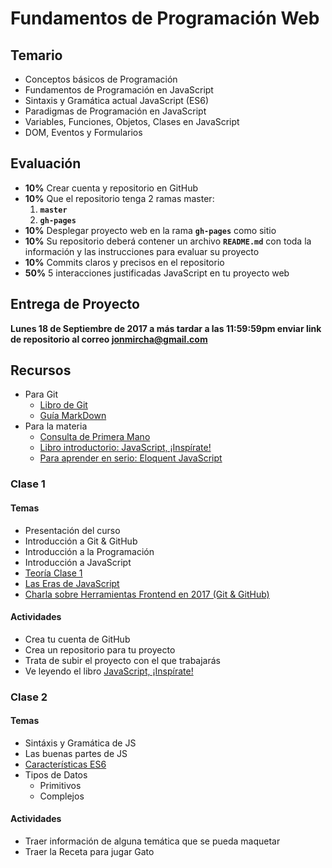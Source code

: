 # Fundamentos de Programación Web

## Temario
  * Conceptos básicos de Programación
  * Fundamentos de Programación en JavaScript
  * Sintaxis y Gramática actual JavaScript (ES6)
  * Paradigmas de Programación en JavaScript
  * Variables, Funciones, Objetos, Clases en JavaScript
  * DOM, Eventos y Formularios

## Evaluación
  * **10%** Crear cuenta y repositorio en GitHub
  * **10%** Que el repositorio tenga 2 ramas master:
    1. **`master`**
    1. **`gh-pages`**
  * **10%** Desplegar proyecto web en la rama **`gh-pages`** como sitio
  * **10%** Su repositorio deberá contener un archivo **`README.md`** con toda la información y las instrucciones para evaluar su proyecto
  * **10%** Commits claros y precisos en el repositorio
  * **50%** 5 interacciones justificadas JavaScript en tu proyecto web

## Entrega de Proyecto
  **Lunes 18 de Septiembre de 2017 a más tardar a las 11:59:59pm enviar link de repositorio al correo jonmircha@gmail.com**

## Recursos
  * Para Git
    * [Libro de Git](https://git-scm.com/book/es/v1)
    * [Guía MarkDown](http://joedicastro.com/pages/markdown.html)
  * Para la materia
    * [Consulta de Primera Mano](https://www.w3schools.com)
    * [Libro introductorio: JavaScript, ¡Inspírate!](https://leanpub.com/javascript-inspirate)
    * [Para aprender en serio: Eloquent JavaScript](http://eloquentjavascript.net/)

### Clase 1

#### Temas

* Presentación del curso
* Introducción a Git & GitHub
* Introducción a la Programación
* Introducción a JavaScript
* [Teoría Clase 1](https://jonmircha.github.io/edjs-paradigmas2017/#/)
* [Las Eras de JavaScript](https://ed.team/blog/las-eras-de-javascript)
* [Charla sobre Herramientas Frontend en 2017 (Git & GitHub)](https://www.youtube.com/watch?v=AJrJSuA6NiU)

#### Actividades

  * Crea tu cuenta de GitHub
  * Crea un repositorio para tu proyecto
  * Trata de subir el proyecto con el que trabajarás
  * Ve leyendo el libro [JavaScript, ¡Inspírate!](https://leanpub.com/javascript-inspirate)


### Clase 2

#### Temas

* Sintáxis y Gramática de JS
* Las buenas partes de JS
* [Características ES6](./teoria-es6.md)
* Tipos de Datos
  * Primitivos
  * Complejos

#### Actividades

* Traer información de alguna temática que se pueda maquetar
* Traer la Receta para jugar Gato
